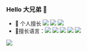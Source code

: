 ### Hello 大兄弟 👋

- 🌱 个人擅长 ![](https://img.shields.io/badge/端茶倒水-<GREEN>)  ![](https://img.shields.io/badge/日常背锅-<GREEN>)  ![](https://img.shields.io/badge/日常段子活跃气氛-<GREEN>) 
- 🔭擅长语言：![](https://img.shields.io/badge/c-<GREEN>) ![](https://img.shields.io/badge/c艹-<GREEN>)  ![](https://img.shields.io/badge/java-<GREEN>)  ![](https://img.shields.io/badge/python-<GREEN>)  ![](https://img.shields.io/badge/golang-<GREEN>)

![](https://github-readme-stats.vercel.app/api?username=verylazycat&theme=dark)

<!--
**verylazycat/verylazycat** is a ✨ _special_ ✨ repository because its `README.md` (this file) appears on your GitHub profile.

Here are some ideas to get you started:

- 🔭 I’m currently working on ...
- 🌱 I’m currently learning ...
- 👯 I’m looking to collaborate on ...
- 🤔 I’m looking for help with ...
- 💬 Ask me about ...
- 📫 How to reach me: ...
- 😄 Pronouns: ...
- ⚡ Fun fact: ...
-->
